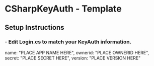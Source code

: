 # CSharpKeyAuth - Template
## Setup Instructions
### - Edit Login.cs to match your KeyAuth information. 
name: "PLACE APP NAME HERE",
ownerid: "PLACE OWNERID HERE",
secret: "PLACE SECRET HERE",
version: "PLACE VERSION HERE"
                   
                   
